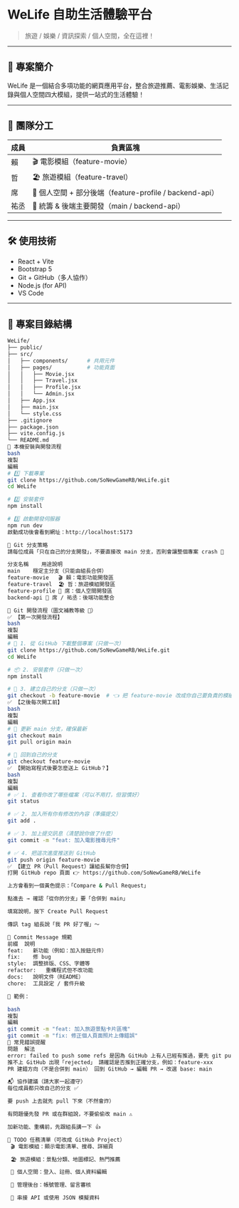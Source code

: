 
# WeLife 自助生活體驗平台

> 旅遊 / 娛樂 / 資訊探索 / 個人空間，全在這裡！

---

## 🧠 專案簡介

WeLife 是一個結合多項功能的網頁應用平台，整合旅遊推薦、電影娛樂、生活記錄與個人空間四大模組，提供一站式的生活體驗！

---

## 👥 團隊分工

| 成員 | 負責區塊 |
|------|-----------|
| 賴   | 🎬 電影模組（feature-movie） |
| 哲   | 🏖️ 旅遊模組（feature-travel） |
| 席   | 👤 個人空間 + 部分後端（feature-profile / backend-api） |
| 祐丞 | 🧠 統籌 & 後端主要開發（main / backend-api） |

---

## 🛠️ 使用技術

- React + Vite
- Bootstrap 5
- Git + GitHub（多人協作）
- Node.js (for API)
- VS Code

---

## 📁 專案目錄結構

```bash
WeLife/
├── public/
├── src/
│   ├── components/      # 共用元件
│   ├── pages/           # 功能頁面
│   │   ├── Movie.jsx
│   │   ├── Travel.jsx
│   │   ├── Profile.jsx
│   │   └── Admin.jsx
│   ├── App.jsx
│   ├── main.jsx
│   └── style.css
├── .gitignore
├── package.json
├── vite.config.js
└── README.md
🚀 本機安裝與開發流程
bash
複製
編輯
# 1️⃣ 下載專案
git clone https://github.com/SoNewGameRB/WeLife.git
cd WeLife

# 2️⃣ 安裝套件
npm install

# 3️⃣ 啟動開發伺服器
npm run dev
啟動成功後會看到網址：http://localhost:5173

🌿 Git 分支策略
請每位成員「只在自己的分支開發」，不要直接改 main 分支，否則會讓整個專案 crash 🚫

分支名稱	用途說明
main	穩定主分支（只能由組長合併）
feature-movie	🎬 賴：電影功能開發區
feature-travel	🏖️ 哲：旅遊模組開發區
feature-profile	👤 席：個人空間開發區
backend-api	🧠 席 / 祐丞：後端功能整合

🔁 Git 開發流程（圖文補教等級 🧠）
✅ 【第一次開發流程】
bash
複製
編輯
# 🧭 1. 從 GitHub 下載整個專案（只做一次）
git clone https://github.com/SoNewGameRB/WeLife.git
cd WeLife

# 📦 2. 安裝套件（只做一次）
npm install

# 🚀 3. 建立自己的分支（只做一次）
git checkout -b feature-movie  # 👈 把 feature-movie 改成你自己要負責的模組
✅ 【之後每次開工前】
bash
複製
編輯
# 🧼 更新 main 分支，確保最新
git checkout main
git pull origin main

# 🔁 回到自己的分支
git checkout feature-movie
✅ 【開始寫程式後要怎麼送上 GitHub？】
bash
複製
編輯
# ✅ 1. 查看你改了哪些檔案（可以不用打，但習慣好）
git status

# ✅ 2. 加入所有你有修改的內容（準備提交）
git add .

# ✅ 3. 加上提交訊息（清楚說你做了什麼）
git commit -m "feat: 加入電影搜尋元件"

# ✅ 4. 把這次進度推送到 GitHub
git push origin feature-movie
✅ 【建立 PR（Pull Request）讓組長幫你合併】
打開 GitHub repo 頁面 👉 https://github.com/SoNewGameRB/WeLife

上方會看到一個黃色提示：「Compare & Pull Request」

點進去 → 確認「從你的分支」要「合併到 main」

填寫說明，按下 Create Pull Request

傳訊 tag 組長說「我 PR 好了喔」～

💬 Commit Message 規範
前綴	說明
feat:	新功能（例如：加入按鈕元件）
fix:	修 bug
style:	調整排版、CSS、字體等
refactor:	重構程式但不改功能
docs:	說明文件（README）
chore:	工具設定 / 套件升級

🧠 範例：

bash
複製
編輯
git commit -m "feat: 加入旅遊景點卡片區塊"
git commit -m "fix: 修正個人頁面照片上傳錯誤"
🧯 常見錯誤提醒
問題	解法
error: failed to push some refs	是因為 GitHub 上有人已經有推過，要先 git pull origin main 把最新的抓下來再 push
推不上 GitHub 出現「rejected」	請確認是否推到正確分支，例如：feature-xxx
PR 建錯方向（不是合併到 main）	回到 GitHub → 編輯 PR → 改選 base: main

📬 協作建議（請大家一起遵守）
每位成員都只改自己的分支 ✅

要 push 上去就先 pull 下來（不然會炸）

有問題優先發 PR 或在群組說，不要偷偷改 main ⚠️

加新功能、重構前，先跟組長講一下 👍

📌 TODO 任務清單（可改成 GitHub Project）
 🎬 電影模組：顯示電影清單、搜尋、詳細頁

 🏖️ 旅遊模組：景點分類、地圖標記、熱門推薦

 👤 個人空間：登入、註冊、個人資料編輯

 🔧 管理後台：帳號管理、留言審核

 🔗 串接 API 或使用 JSON 模擬資料




